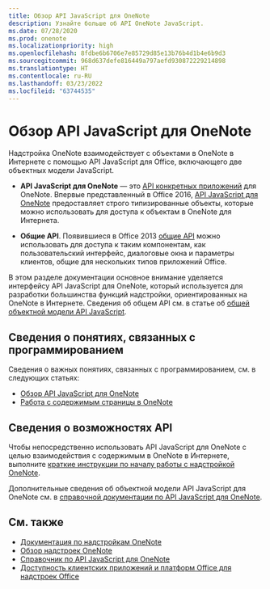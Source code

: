```yaml
---
title: Обзор API JavaScript для OneNote
description: Узнайте больше об API OneNote JavaScript.
ms.date: 07/28/2020
ms.prod: onenote
ms.localizationpriority: high
ms.openlocfilehash: 8fdbe6b6706e7e85729d85e13b76b4d1b4e6b9d3
ms.sourcegitcommit: 968d637defe816449a797aefd930872229214898
ms.translationtype: HT
ms.contentlocale: ru-RU
ms.lasthandoff: 03/23/2022
ms.locfileid: "63744535"
---
```

# <a name="onenote-javascript-api-overview"></a>Обзор API JavaScript для OneNote

Надстройка OneNote взаимодействует с объектами в OneNote в Интернете с помощью API JavaScript для Office, включающего две объектных модели JavaScript.

* **API JavaScript для OneNote** — это [API конкретных приложений](../../develop/application-specific-api-model.md) для OneNote. Впервые представленный в Office 2016, [API JavaScript для OneNote](/javascript/api/onenote) предоставляет строго типизированные объекты, которые можно использовать для доступа к объектам в OneNote для Интернета.

* **Общие API**. Появившиеся в Office 2013 [общие API](/javascript/api/office) можно использовать для доступа к таким компонентам, как пользовательский интерфейс, диалоговые окна и параметры клиентов, общие для нескольких типов приложений Office.

В этом разделе документации основное внимание уделяется интерфейсу API JavaScript для OneNote, который используется для разработки большинства функций надстройки, ориентированных на OneNote в Интернете. Сведения об общем API см. в статье об [общей объектной модели API JavaScript](../../develop/office-javascript-api-object-model.md).

## <a name="learn-programming-concepts"></a>Сведения о понятиях, связанных с программированием

Сведения о важных понятиях, связанных с программированием, см. в следующих статьях:

* [Обзор API JavaScript для OneNote](../../onenote/onenote-add-ins-programming-overview.md)
* [Работа с содержимым страницы в OneNote](../../onenote/onenote-add-ins-page-content.md)

## <a name="learn-about-api-capabilities"></a>Сведения о возможностях API

Чтобы непосредственно использовать API JavaScript для OneNote с целью взаимодействия с содержимым в OneNote в Интернете, выполните [краткие инструкции по началу работы с надстройкой OneNote](../../quickstarts/onenote-quickstart.md).

Дополнительные сведения об объектной модели API JavaScript для OneNote см. в [справочной документации по API JavaScript для OneNote](/javascript/api/onenote).

## <a name="see-also"></a>См. также

* [Документация по надстройкам OneNote](../../onenote/index.yml)
* [Обзор надстроек OneNote](../../onenote/onenote-add-ins-programming-overview.md)
* [Справочник по API JavaScript для OneNote](/javascript/api/onenote)
* [Доступность клиентских приложений и платформ Office для надстроек Office](../../overview/office-add-in-availability.md)

